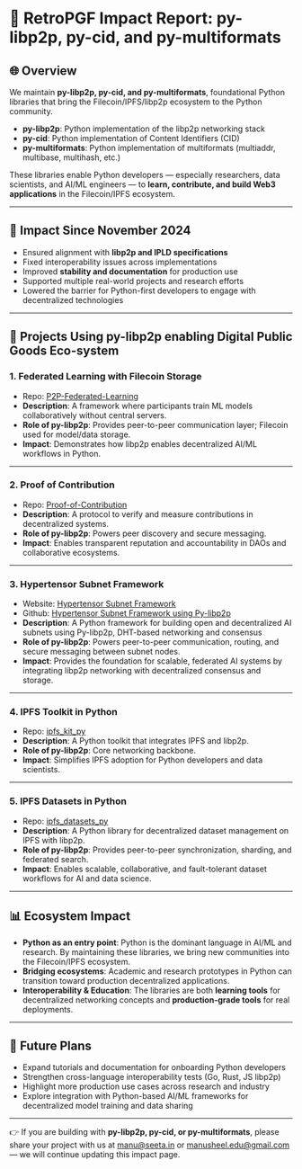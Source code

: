 # 📌 RetroPGF Impact Report: py-libp2p, py-cid, and py-multiformats

## 🌐 Overview

We maintain **py-libp2p, py-cid, and py-multiformats**, foundational Python libraries that bring the Filecoin/IPFS/libp2p ecosystem to the Python community.  

- **py-libp2p**: Python implementation of the libp2p networking stack  
- **py-cid**: Python implementation of Content Identifiers (CID)  
- **py-multiformats**: Python implementation of multiformats (multiaddr, multibase, multihash, etc.)  

These libraries enable Python developers — especially researchers, data scientists, and AI/ML engineers — to **learn, contribute, and build Web3 applications** in the Filecoin/IPFS ecosystem.  

---

## 🚀 Impact Since November 2024

- Ensured alignment with **libp2p and IPLD specifications**  
- Fixed interoperability issues across implementations  
- Improved **stability and documentation** for production use  
- Supported multiple real-world projects and research efforts  
- Lowered the barrier for Python-first developers to engage with decentralized technologies  

---

## 🔧 Projects Using py-libp2p enabling Digital Public Goods Eco-system

### 1. Federated Learning with Filecoin Storage
- Repo: [P2P-Federated-Learning](https://github.com/lla-dane/P2P-Federated-Learning)  
- **Description**: A framework where participants train ML models collaboratively without central servers.  
- **Role of py-libp2p**: Provides peer-to-peer communication layer; Filecoin used for model/data storage.  
- **Impact**: Demonstrates how libp2p enables decentralized AI/ML workflows in Python.  

---

### 2. Proof of Contribution
- Repo: [Proof-of-Contribution](https://github.com/seetadev/Proof-of-Contribution)  
- **Description**: A protocol to verify and measure contributions in decentralized systems.  
- **Role of py-libp2p**: Powers peer discovery and secure messaging.  
- **Impact**: Enables transparent reputation and accountability in DAOs and collaborative ecosystems.  

---

### 3. Hypertensor Subnet Framework
* Website: [Hypertensor Subnet Framework](https://docs.hypertensor.org/)
* Github: [Hypertensor Subnet Framework using Py-libp2p](https://github.com/hayotensor/mesh-template)
* **Description**: A Python framework for building open and decentralized AI subnets using Py-libp2p, DHT-based networking and consensus
* **Role of py-libp2p**: Powers peer-to-peer communication, routing, and secure messaging between subnet nodes.
* **Impact**: Provides the foundation for scalable, federated AI systems by integrating libp2p networking with decentralized consensus and storage.

----

### 4. IPFS Toolkit in Python
- Repo: [ipfs_kit_py](https://github.com/endomorphosis/ipfs_kit_py/tree/main/ipfs_kit_py/libp2p)  
- **Description**: A Python toolkit that integrates IPFS and libp2p.  
- **Role of py-libp2p**: Core networking backbone.  
- **Impact**: Simplifies IPFS adoption for Python developers and data scientists.  

---

### 5. IPFS Datasets in Python

* Repo: [ipfs_datasets_py](https://github.com/endomorphosis/ipfs_datasets_py/tree/main/ipfs_datasets_py/libp2p_kit)
* **Description**: A Python library for decentralized dataset management on IPFS with libp2p.
* **Role of py-libp2p**: Provides peer-to-peer synchronization, sharding, and federated search.
* **Impact**: Enables scalable, collaborative, and fault-tolerant dataset workflows for AI and data science.

---

## 📊 Ecosystem Impact

- **Python as an entry point**: Python is the dominant language in AI/ML and research. By maintaining these libraries, we bring new communities into the Filecoin/IPFS ecosystem.  
- **Bridging ecosystems**: Academic and research prototypes in Python can transition toward production decentralized applications.  
- **Interoperability & Education**: The libraries are both **learning tools** for decentralized networking concepts and **production-grade tools** for real deployments.  

---

## 🔮 Future Plans

- Expand tutorials and documentation for onboarding Python developers  
- Strengthen cross-language interoperability tests (Go, Rust, JS libp2p)  
- Highlight more production use cases across research and industry  
- Explore integration with Python-based AI/ML frameworks for decentralized model training and data sharing  

---

👉 If you are building with **py-libp2p, py-cid, or py-multiformats**, please share your project with us at manu@seeta.in or manusheel.edu@gmail.com — we will continue updating this impact page.  
